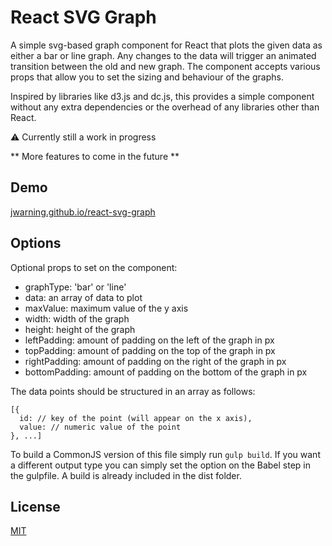 # React SVG Graph

A simple svg-based graph component for React that plots the given data as either a bar or line graph.
Any changes to the data will trigger an animated transition between the old and new graph.
The component accepts various props that allow you to set the sizing and behaviour of the graphs.

Inspired by libraries like d3.js and dc.js, this provides a simple component without any extra
dependencies or the overhead of any libraries other than React.

:warning: Currently still a work in progress

** More features to come in the future **

## Demo

[jwarning.github.io/react-svg-graph](http://jwarning.github.io/react-svg-graph)

## Options

Optional props to set on the component:

- graphType: 'bar' or 'line'
- data: an array of data to plot
- maxValue: maximum value of the y axis
- width: width of the graph
- height: height of the graph
- leftPadding: amount of padding on the left of the graph in px
- topPadding: amount of padding on the top of the graph in px
- rightPadding: amount of padding on the right of the graph in px
- bottomPadding: amount of padding on the bottom of the graph in px

The data points should be structured in an array as follows:
```
[{
  id: // key of the point (will appear on the x axis),
  value: // numeric value of the point
}, ...]
```

To build a CommonJS version of this file simply run `gulp build`.
If you want a different output type you can simply set the option on the Babel
step in the gulpfile. A build is already included in the dist folder.

## License

[MIT](./LICENSE)
